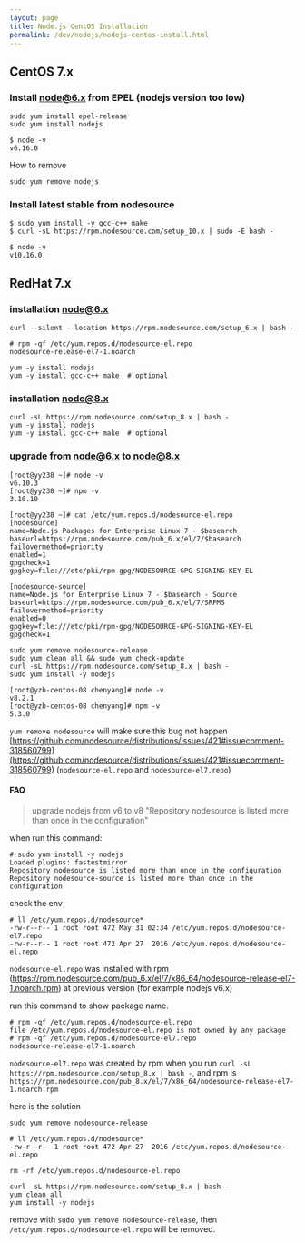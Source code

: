 ```yaml
---
layout: page
title: Node.js CentOS Installation
permalink: /dev/nodejs/nodejs-centos-install.html
---
```


## CentOS 7.x

### Install node@6.x from EPEL (nodejs version too low)

```
sudo yum install epel-release
sudo yum install nodejs
```

```
$ node -v
v6.16.0
```

How to remove

```
sudo yum remove nodejs
```

### Install latest stable from nodesource

```
$ sudo yum install -y gcc-c++ make
$ curl -sL https://rpm.nodesource.com/setup_10.x | sudo -E bash -
```

```
$ node -v
v10.16.0
```

## RedHat 7.x

### installation node@6.x

```
curl --silent --location https://rpm.nodesource.com/setup_6.x | bash -
```

```
# rpm -qf /etc/yum.repos.d/nodesource-el.repo
nodesource-release-el7-1.noarch
```

```
yum -y install nodejs
yum -y install gcc-c++ make  # optional
```

### installation node@8.x

```
curl -sL https://rpm.nodesource.com/setup_8.x | bash -
yum -y install nodejs
yum -y install gcc-c++ make  # optional
```

### upgrade from node@6.x to node@8.x

```
[root@yy238 ~]# node -v
v6.10.3
[root@yy238 ~]# npm -v
3.10.10
```

```
[root@yy238 ~]# cat /etc/yum.repos.d/nodesource-el.repo
[nodesource]
name=Node.js Packages for Enterprise Linux 7 - $basearch
baseurl=https://rpm.nodesource.com/pub_6.x/el/7/$basearch
failovermethod=priority
enabled=1
gpgcheck=1
gpgkey=file:///etc/pki/rpm-gpg/NODESOURCE-GPG-SIGNING-KEY-EL

[nodesource-source]
name=Node.js for Enterprise Linux 7 - $basearch - Source
baseurl=https://rpm.nodesource.com/pub_6.x/el/7/SRPMS
failovermethod=priority
enabled=0
gpgkey=file:///etc/pki/rpm-gpg/NODESOURCE-GPG-SIGNING-KEY-EL
gpgcheck=1
```

```
sudo yum remove nodesource-release
sudo yum clean all && sudo yum check-update
curl -sL https://rpm.nodesource.com/setup_8.x | bash -
sudo yum install -y nodejs
```

```
[root@yzb-centos-08 chenyang]# node -v
v8.2.1
[root@yzb-centos-08 chenyang]# npm -v
5.3.0
```

`yum remove nodesource` will make sure this bug not happen [https://github.com/nodesource/distributions/issues/421#issuecomment-318560799](https://github.com/nodesource/distributions/issues/421#issuecomment-318560799) (`nodesource-el.repo` and `nodesource-el7.repo`)

#### FAQ

> upgrade nodejs from v6 to v8 "Repository nodesource is listed more than once in the configuration"

when run this command:

```
# sudo yum install -y nodejs
Loaded plugins: fastestmirror
Repository nodesource is listed more than once in the configuration
Repository nodesource-source is listed more than once in the configuration
```

check the env

```
# ll /etc/yum.repos.d/nodesource*
-rw-r--r-- 1 root root 472 May 31 02:34 /etc/yum.repos.d/nodesource-el7.repo
-rw-r--r-- 1 root root 472 Apr 27  2016 /etc/yum.repos.d/nodesource-el.repo
```

`nodesource-el.repo` was installed with rpm (https://rpm.nodesource.com/pub_6.x/el/7/x86_64/nodesource-release-el7-1.noarch.rpm) at previous version (for example nodejs v6.x)

run this command to show package name.

```
# rpm -qf /etc/yum.repos.d/nodesource-el.repo
file /etc/yum.repos.d/nodesource-el.repo is not owned by any package
# rpm -qf /etc/yum.repos.d/nodesource-el7.repo
nodesource-release-el7-1.noarch
```

`nodesource-el7.repo` was created by rpm when you run `curl -sL https://rpm.nodesource.com/setup_8.x | bash -`, and rpm is `https://rpm.nodesource.com/pub_8.x/el/7/x86_64/nodesource-release-el7-1.noarch.rpm`

here is the solution

```
sudo yum remove nodesource-release
```

```
# ll /etc/yum.repos.d/nodesource*
-rw-r--r-- 1 root root 472 Apr 27  2016 /etc/yum.repos.d/nodesource-el.repo
```

```
rm -rf /etc/yum.repos.d/nodesource-el.repo
```

```
curl -sL https://rpm.nodesource.com/setup_8.x | bash -
yum clean all
yum install -y nodejs
```

remove with `sudo yum remove nodesource-release`, then `/etc/yum.repos.d/nodesource-el.repo` will be removed.
